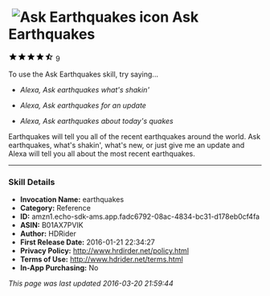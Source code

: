# &nbsp;<img src="https://github.com/dale3h/alexa-skills-list/raw/master/skills/ask-earthquakes/B01AX7PVIK/app_icon" alt="Ask Earthquakes icon" width="36"> Ask Earthquakes
![4.7 stars](../../../images/ic_star_black_18dp_1x.png)![4.7 stars](../../../images/ic_star_black_18dp_1x.png)![4.7 stars](../../../images/ic_star_black_18dp_1x.png)![4.7 stars](../../../images/ic_star_black_18dp_1x.png)![4.7 stars](../../../images/ic_star_half_black_18dp_1x.png) 9

To use the Ask Earthquakes skill, try saying...

* *Alexa, Ask earthquakes what's shakin'*

* *Alexa, Ask earthquakes for an update*

* *Alexa, Ask earthquakes about today's quakes*

Earthquakes will tell you all of the recent earthquakes around the world. Ask earthquakes, what's shakin', what's new, or just give me an update and Alexa will tell you all about the most recent earthquakes.

***

### Skill Details

* **Invocation Name:** earthquakes
* **Category:** Reference
* **ID:** amzn1.echo-sdk-ams.app.fadc6792-08ac-4834-bc31-d178eb0cf4fa
* **ASIN:** B01AX7PVIK
* **Author:** HDRider
* **First Release Date:** 2016-01-21 22:34:27
* **Privacy Policy:** http://www.hrdirder.net/policy.html
* **Terms of Use:** http://www.hdrider.net/terms.html
* **In-App Purchasing:** No

*This page was last updated 2016-03-20 21:59:44*
